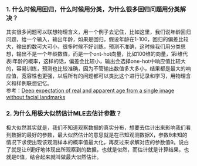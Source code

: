 ### 1. 什么时候用回归，什么时候用分类，为什么很多回归问题用分类解决？

其实很多问题可以联想物理含义，用一个例子去记住，比如这里，我们说年龄回归问题，给一个输入，输出年龄，如果是回归，假设年龄在1-100，回归的偏差比较大，输出的数可大可小，很多时候不好训练，预测不准确，这时候我们用分类思想，输出不是一个年龄数值，而是一个ont-hot向量，比如100维的向量，第i维代表i年龄的概率，这样的话，偏差会比较小，输出会选择one-hot中响应值比较大的，容易训练，预测也比较准确，因为不管输出数值多大多小，结果都是最大的响应值，宽容性也更强，以后所有的问题都可以类比这个进行记录和学习，用物理含义和样例联想记忆。  
参考：[Deep expectation of real and apparent age from a single image without facial landmarks](https://link.springer.com/article/10.1007/s11263-016-0940-3)

### 2.  为什么用极大似然估计MLE去估计参数？

极大似然其实就是，我们不知道观察数据的真实分布，想要去估计出来影响我们看到数据的最好的参数，最大似然估计的意思就是在已知观测数据X，参数θ未知的情况下求使出现该观测样本的概率值最大化，再反过来求解对应的参数值θ。说白了就是让θ更好地体现出所观察到的数据，也就是似然，而估计就是计算结果，也就是θ值，结合起来就叫做最大似然估计。

